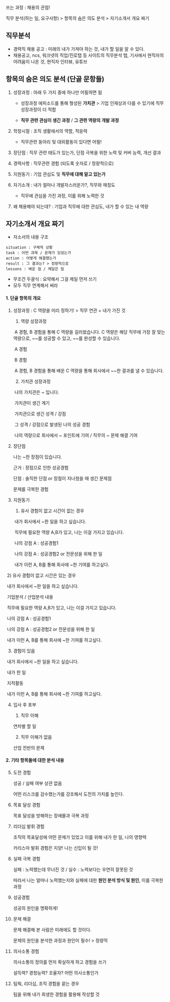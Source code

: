 쓰는 과정 : 채용의 관점!

직무 분석(하는 일, 요구사항) > 항목의 숨은 의도 분석 > 자기소개서 개요 짜기



## 직무분석

- 경력직 채용 공고 : 미래의 내가 가져야 하는 것, 내가 할 일을 알 수 있다.
- 채용공고, ncs, 워크넷의 직업/진로탭 등 사이트의 직무분석 탭, 기사에서 현직자의 어려움이 나온 것, 현직자 인터뷰, 유튜브



## 항목의 숨은 의도 분석 (단골 문항들)

1. 성장과정 : 아래 두 가지 중에 하나만 어필하면 됨

   - 성장과정 에피소드를 통해 형성된 **가치관** > 기업 인재상과 다를 수 있기에 직무 성장과정이 더 적합

   - **직무 관련 관심이 생긴 과정** / **그 관련 역량의 개발 과정**

     

2. 학창시절 : 조직 생활에서의 역할, 적응력

   - 직무관련 동아리 및 대외활동이 있다면 어필!

     

3. 장단점 : 직무 관련 태도가 있는가, 단점 극복을 위한 노력 및 커버 능력, 개선 결과

   

4. 경력사항 : 직무관련 경험 (되도록 숫자로 / 정량적으로)

   

5. 지원동기 : 기업 관심도 및 **직무에 대해 알고 있는가**

   

6. 자기소개 : 내가 얼마나 개발자스러운가?, 직무와 매칭도

   - 직무에 관심을 가진 과정, 이를 위해 노력한 것

     

7. 왜 채용해야 되는데? : 기업과 직무에 대한 관심도, 내가 할 수 있는 내 역량



## 자기소개서 개요 짜기

- 자소서의 내용 구조

```
situation : 구체적 상황
task : 어떤 과제 / 문제가 있었는가
action : 어떻게 해결했는가
result : 그 결과는? > 정량적으로
lessons : 배운 점 / 깨달은 점 
```

- 무조건 두괄식 : 요약해서 그걸 제일 먼저 쓰기
- 모두 직무 연계해서 써라



#### 1. 단골 항목의 개요

1. 성장과정 : C 역량을 미리 정하기! > 직무 연관 + 내가 가진 것

   1) 역량 성장과정

   ​	A 경험, B 경험을 통해 C 역량을 길러왔습니다. C 역량은 해당 직무에 가장 잘 맞는 역량으로, ~~를 성공할 	수 있고, ~~를 완성할 수 있습니다.

   ​	A 경험

   ​	B 경험

   ​	A 경험, B 경험을 통해 배운 C 역량을 통해 회사에서 ~~한 결과를 낼 수 있습니다.

   

   2) 가치관 성장과정 

   ​	나의 가치관은 ~ 입니다.

   ​	가치관이 생긴 계기

   ​	가치관으로 생긴 성격 / 강점

   ​	그 성격 / 강점으로 발생된 나의 성공 경험

   ​	나의 역량으로 회사에서 ~ 포인트에 기여 / 직무의 ~ 문제 해결 기여



2. 장단점

   나는 ~한 장점이 있습니다.

   근거 : 장점으로 인한 성공경험

   단점 : 솔직한 단점 or 장점이 지나쳤을 때 생긴 문제점

   문제를 극복한 경험



3. 지원동기

   1) 유사 경험이 없고 시간이 없는 경우

   ​	내가 회사에서 ~한 일을 하고 싶습니다.

   ​	직무에 필요한 역량 A,B가 있고, 나는 이걸 가지고 있습니다.

   ​	나의 강점 A : 성공경험1

   ​	나의 강점 A : 성공경험2 or 전문성을 위해 한 일

   ​	내가 이런 A, B를 통해 회사에 ~한 기여를 하고싶다.



​	2) 유사 경험이 없고 시간은 있는 경우

​	내가 회사에서 ~한 일을 하고 싶습니다.

​	기업분석 / 산업분석 내용

​	직무에 필요한 역량 A,B가 있고, 나는 이걸 가지고 있습니다.

​	나의 강점 A : 성공경험1

​	나의 강점 A : 성공경험2 or 전문성을 위해 한 일

​	내가 이런 A, B를 통해 회사에 ~한 기여를 하고싶다.



3) 경험이 있음

​	내가 회사에서 ~한 일을 하고 싶습니다.

​	내가 한 일

​	지적활동

​	내가 이런 A, B를 통해 회사에 ~한 기여를 하고싶다.



4. 입사 후 포부

   1) 직무 이해

   연차별 할 일

   2) 직무 이해가 없음

   산업 전반의 문제



#### 2. 기타 항목들에 대한 분석 내용

5. 도전 경험

   성공 / 실패 여부 상관 없음

   어떤 리스크를 감수했는가를 강조해서 도전의 가치를 높인다.

   

6. 목표 달성 경험

   목표 달성을 방해하는 장애물과 극복 과정

   

7. 리더십 발휘 경험

   조직의 목표달성에 어떤 문제가 있었고 이를 위해 내가 한 일, 나의 영향력

   카리스마 발휘 경험은 지양! 나는 신입이 될 것!

   

8. 실패 극복 경험

   실패 : 노력했는데 무너진 것 / 실수 : 노력보다는 우연히 잘못된 것

   따라서 나는 얼마나 노력했는지와 실패에 대한 **원인 분석 방식 및 원인**, 이를 극복한 과정

   

9. 성공경험

   성공의 원인을 명확하게!

   

10. 문제 해결

    문제 해결해 본 사람은 미래에도 할 것이다.

    문제의 원인을 분석한 과정과 원인이 필수! > 정량적

    

11. 의사소통 경험

    의사소통의 정의를 먼저 확실하게 하고 경험을 쓰기

    설득력? 경청능력? 조율자? 어떤 의사소통인가

    

12. 팀웍, 리더십, 조직 경험을 묻는 경우

    팀을 위해 내가 희생한 경험을 활용해 작성할 것

